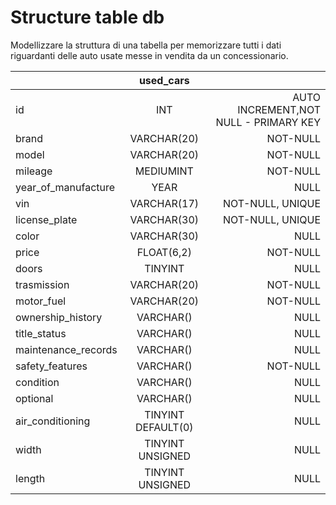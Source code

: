 # Structure table db

Modellizzare la struttura di una tabella per memorizzare tutti i dati riguardanti delle auto usate messe in vendita da un concessionario.

|                     |     used_cars      |                                       |
| :------------------ | :----------------: | ------------------------------------: |
| id                  |        INT         | AUTO INCREMENT,NOT NULL - PRIMARY KEY |
| brand               |    VARCHAR(20)     |                              NOT-NULL |
| model               |    VARCHAR(20)     |                              NOT-NULL |
| mileage             |     MEDIUMINT      |                              NOT-NULL |
| year_of_manufacture |        YEAR        |                                  NULL |
| vin                 |    VARCHAR(17)     |                      NOT-NULL, UNIQUE |
| license_plate       |    VARCHAR(30)     |                      NOT-NULL, UNIQUE |
| color               |    VARCHAR(30)     |                                  NULL |
| price               |     FLOAT(6,2)     |                              NOT-NULL |
| doors               |      TINYINT       |                                  NULL |
| trasmission         |    VARCHAR(20)     |                              NOT-NULL |
| motor_fuel          |    VARCHAR(20)     |                              NOT-NULL |
| ownership_history   |     VARCHAR()      |                                  NULL |
| title_status        |     VARCHAR()      |                                  NULL |
| maintenance_records |     VARCHAR()      |                                  NULL |
| safety_features     |     VARCHAR()      |                              NOT-NULL |
| condition           |     VARCHAR()      |                                  NULL |
| optional            |     VARCHAR()      |                                  NULL |
| air_conditioning    | TINYINT DEFAULT(0) |                                  NULL |
| width               |  TINYINT UNSIGNED  |                                  NULL |
| length              |  TINYINT UNSIGNED  |                                  NULL |
